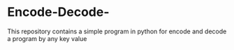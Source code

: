 # Encode-Decode-
This repository contains a simple program in python  for encode and decode a program by any key value
